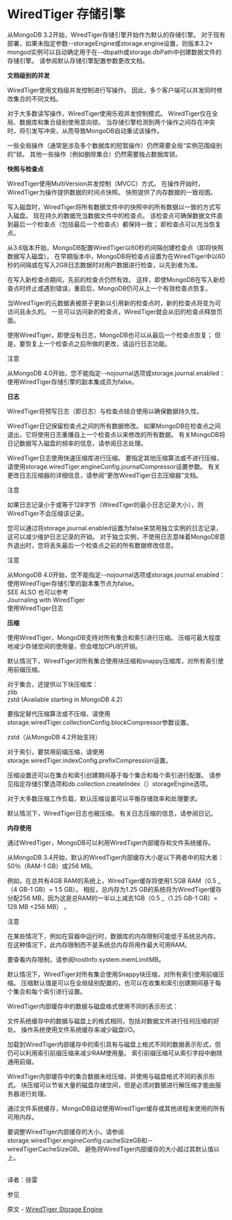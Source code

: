#  WiredTiger 存储引擎

从MongoDB 3.2开始，WiredTiger存储引擎开始作为默认的存储引擎。 对于现有部署，如果未指定参数--storageEngine或storage.engine设置，则版本3.2+ mongod实例可以自动确定用于在--dbpath或storage.dbPath中创建数据文件的存储引擎。 请参阅默认存储引擎配置参数更改文档。<br />

**文档级别的并发**<br />

WiredTiger使用文档级并发控制进行写操作。 因此，多个客户端可以并发同时修改集合的不同文档。<br />

对于大多数读写操作，WiredTiger使用乐观并发控制模式。 WiredTiger仅在全局、数据库和集合级别使用意向锁。 当存储引擎检测到两个操作之间存在冲突时，将引发写冲突，从而导致MongoDB自动重试该操作。<br />

一些全局操作（通常是涉及多个数据库的短暂操作）仍然需要全局“实例范围级别的”锁。 其他一些操作（例如删除集合）仍然需要独占数据库锁。<br />

**快照与检查点**<br />

WiredTiger使用MultiVersion并发控制（MVCC）方式。 在操作开始时，WiredTiger为操作提供数据的时间点快照。 快照提供了内存数据的一致视图。<br />

写入磁盘时，WiredTiger将所有数据文件中的快照中的所有数据以一致的方式写入磁盘。 现在持久的数据充当数据文件中的检查点。 该检查点可确保数据文件直到最后一个检查点（包括最后一个检查点）都保持一致； 即检查点可以充当恢复点。<br />

从3.6版本开始，MongoDB配置WiredTiger以60秒的间隔创建检查点（即将快照数据写入磁盘）。 在早期版本中，MongoDB将检查点设置为在WiredTiger中以60秒的间隔或在写入2GB日志数据时对用户数据进行检查，以先到者为准。<br />

在写入新检查点期间，先前的检查点仍然有效。 这样，即使MongoDB在写入新检查点时终止或遇到错误，重启后，MongoDB仍可从上一个有效检查点恢复。<br />

当WiredTiger的元数据表被原子更新以引用新的检查点时，新的检查点将变为可访问且永久的。 一旦可以访问新的检查点，WiredTiger就会从旧的检查点释放页面。<br />

使用WiredTiger，即使没有日志，MongoDB也可以从最后一个检查点恢复； 但是，要恢复上一个检查点之后所做的更改，请运行日志功能。<br />

注意<br />

从MongoDB 4.0开始，您不能指定--nojournal选项或storage.journal.enabled：使用WiredTiger存储引擎的副本集成员为false。<br />

**日志**<br />

WiredTiger将预写日志（即日志）与检查点结合使用以确保数据持久性。<br />

WiredTiger日记保留检查点之间的所有数据修改。 如果MongoDB在检查点之间退出，它将使用日志重播自上一个检查点以来修改的所有数据。 有关MongoDB将日记数据写入磁盘的频率的信息，请参阅日志处理。<br />

WiredTiger日志使用快速压缩库进行压缩。 要指定其他压缩算法或不进行压缩，请使用storage.wiredTiger.engineConfig.journalCompressor设置参数。 有关更改日志压缩器的详细信息，请参阅“更改WiredTiger日志压缩器”文档。<br />

注意<br />

如果日志记录小于或等于128字节（WiredTiger的最小日志记录大小），则WiredTiger不会压缩该记录。<br />

您可以通过将storage.journal.enabled设置为false来禁用独立实例的日志记录，这可以减少维护日志记录的开销。 对于独立实例，不使用日志意味着MongoDB意外退出时，您将丢失最后一个检查点之前的所有数据修改信息。<br />

注意<br />

从MongoDB 4.0开始，您不能指定--nojournal选项或storage.journal.enabled：使用WiredTiger存储引擎的副本集节点为false。<br />SEE ALSO 也可以参考<br />Journaling with WiredTiger<br />使用WiredTiger日志<br />

**压缩**<br />

使用WiredTiger，MongoDB支持对所有集合和索引进行压缩。 压缩可最大程度地减少存储空间的使用量，但会增加CPU的开销。<br />

默认情况下，WiredTiger对所有集合使用块压缩和snappy压缩库，对所有索引使用前缀压缩。<br />

对于集合，还提供以下块压缩库：<br />
zlib<br />
zstd (Available starting in MongoDB 4.2)<br />

要指定替代压缩算法或不压缩，请使用storage.wiredTiger.collectionConfig.blockCompressor参数设置。<br />

zstd（从MongoDB 4.2开始支持）<br />

对于索引，要禁用前缀压缩，请使用storage.wiredTiger.indexConfig.prefixCompression设置。<br />

压缩设置还可以在集合和索引创建期间基于每个集合和每个索引进行配置。 请参见指定存储引擎选项和db.collection.createIndex（）storageEngine选项。<br />

对于大多数压缩工作负载，默认压缩设置可以平衡存储效率和处理要求。<br />

默认情况下，WiredTiger日志也被压缩。 有关日志压缩的信息，请参阅日记。<br />

**内存使用**<br />

通过WiredTiger，MongoDB可以利用WiredTiger内部缓存和文件系统缓存。<br />

从MongoDB 3.4开始，默认的WiredTiger内部缓存大小是以下两者中的较大者：<br />
50％（RAM-1 GB）或256 MB。<br />

例如，在总共有4GB RAM的系统上，WiredTiger缓存将使用1.5GB RAM（0.5 _（4 GB-1 GB）= 1.5 GB）。 相反，总内存为1.25 GB的系统将为WiredTiger缓存分配256 MB，因为这是总RAM的一半以上减去1GB（0.5 _（1.25 GB-1 GB）= 128 MB <256 MB） 。<br />

注意<br />

在某些情况下，例如在容器中运行时，数据库的内存限制可能低于系统总内存。 在这种情况下，此内存限制而不是系统总内存将用作最大可用RAM。<br />

要查看内存限制，请参阅hostInfo.system.memLimitMB。<br />

默认情况下，WiredTiger对所有集合使用Snappy块压缩，对所有索引使用前缀压缩。 压缩默认值是可以在全局级别配置的，也可以在收集和索引创建期间基于每个集合和每个索引进行设置。<br />

WiredTiger内部缓存中的数据与磁盘格式使用不同的表示形式：<br />

文件系统缓存中的数据与磁盘上的格式相同，包括对数据文件进行任何压缩的好处。 操作系统使用文件系统缓存来减少磁盘I/O。<br />

加载到WiredTiger内部缓存中的索引具有与磁盘上格式不同的数据表示形式，但仍可以利用索引前缀压缩来减少RAM使用量。 索引前缀压缩可从索引字段中删除通用前缀。<br />

WiredTiger内部缓存中的集合数据未经压缩，并使用与磁盘格式不同的表示形式。 块压缩可以节省大量的磁盘存储空间，但是必须对数据进行解压缩才能由服务器进行处理。<br />

通过文件系统缓存，MongoDB自动使用WiredTiger缓存或其他进程未使用的所有可用内存。<br />

要调整WiredTiger内部缓存的大小，请参阅storage.wiredTiger.engineConfig.cacheSizeGB和--wiredTigerCacheSizeGB。 避免将WiredTiger内部缓存的大小超过其默认值以上。<br />
<br />

译者：徐雷




 参见

原文 - [WiredTiger Storage Engine]( https://docs.mongodb.com/manual/core/wiredtiger/ )

